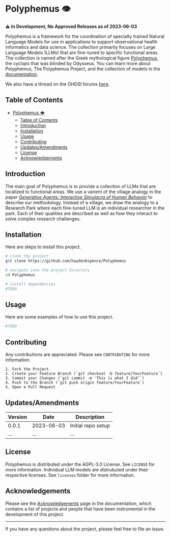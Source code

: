 # Polyphemus :eye:

:warning: **In Development, No Approved Releases as of 2023-06-03**

Polyphemus is a framework for the coordination of specialty trained Natural Language Models for use in applications to support observational health informatics and data science. The collection primarily focuses on Large Language Models (LLMs) that are fine-tuned to specific functional areas. The collection is named after the Greek mythological figure [Polyphemus](https://en.wikipedia.org/wiki/Polyphemus), the cyclops that was blinded by Odysseus. You can learn more about Polyphemus, The Polyphemus Project, and the collection of models in the [documentation](https://haydenbspence.github.io/Polyphemus).

We also have a thread on the OHDSI forums [here](https://forums.ohdsi.org/t/the-polyphemus-project-call-for-contributors/19061/4).

## Table of Contents

- [Polyphemus :eye:](#polyphemus-eye)
  - [Table of Contents](#table-of-contents)
  - [Introduction](#introduction)
  - [Installation](#installation)
  - [Usage](#usage)
  - [Contributing](#contributing)
  - [Updates/Amendments](#updatesamendments)
  - [License](#license)
  - [Acknowledgements](#acknowledgements)

## Introduction

The main goal of Polyphemus is to provide a collection of LLMs that are localized to functional areas. We use a varient of the village analogy in the paper [*Generative Agents: Interactive Simulacra of Human Behavior*]([file:///C:/Users/diana/Downloads/2304.03442.pdf](https://arxiv.org/abs/2304.03442)) to describe our methodology. Instead of a village, we draw the analogy to a Research Park where each fine-tuned LLM is an individual researcher in the park. Each of their qualities are described as well as how they interact to solve complex research challenges.

## Installation

Here are steps to install this project. 

```bash
# clone the project
git clone https://github.com/haydenbspence/Polyphemus

# navigate into the project directory
cd Polyphemus

# install dependencies
#TODO
```

## Usage

Here are some examples of how to use this project.

```bash
#TODO
```

## Contributing

Any contributions are appreciated. Please see `CONTRIBUTING` for more information. 

```
1. Fork the Project
2. Create your Feature Branch (`git checkout -b feature/YourFeature`)
3. Commit your Changes (`git commit -m 'This is what I did'`)
4. Push to the Branch (`git push origin feature/YourFeature`)
5. Open a Pull Request
```

## Updates/Amendments

| Version | Date       | Description         |
| ------- | ---------- | ------------------- |
| 0.0.1   | 2023-06-03 | Initial repo setup     |
| ...     | ...        | ...                 |


## License

Polyphemus is distributed under the AGPL-3.0 License. See `LICENSE` for more information. Individual LLM models are distrubuted under their respective licenses. See `licenses` folder for more information.

## Acknowledgements

Please see the [Acknowledgements](https://haydenbspence.github.io/Polyphemus/acknowledgements) page in the documentation, which contains a list of projects and people that have been instrumental in the development of this project.

---

If you have any questions about the project, please feel free to file an issue.

